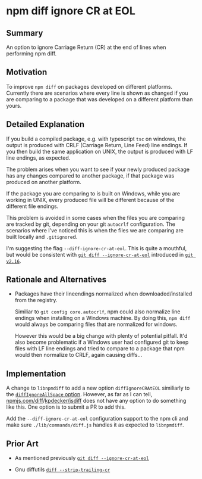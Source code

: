 # npm diff ignore CR at EOL

## Summary

An option to ignore Carriage Return (CR) at the end of lines when performing npm diff.

## Motivation

To improve `npm diff` on packages developed on different platforms. Currently 
there are scenarios where every line is shown as changed if you are comparing
to a package that was developed on a different platform than yours.

## Detailed Explanation

If you build a compiled package, e.g. with typescript `tsc` on windows, the 
output is produced with CRLF (Carriage Return, Line Feed) line endings. 
If you then build the same application on UNIX, the output is produced with
LF line endings, as expected. 

The problem arises when you want to see if your newly produced package has
any changes compared to another package, if that package was produced
on another platform.

If the package you are comparing to is built on Windows, while you are
working in UNIX, every produced file will be different because of the different
file endings.

This problem is avoided in some cases when the files you are comparing are
tracked by git, depending on your git `autocrlf` configuration. The 
scenarios where I've noticed this is when the files we are comparing are built
locally and `.gitignore`d.

I'm suggesting the flag `--diff-ignore-cr-at-eol`. This is quite a mouthful,
but would be consistent with 
[`git diff --ignore-cr-at-eol`](https://github.com/git/git/commit/e9282f02b2f21118f3383608718e38efc3d967e1)
introduced in
[`git v2.16`](https://git-scm.com/docs/git-diff/2.16.6). 

## Rationale and Alternatives

* Packages have their lineendings normalized when downloaded/installed from
  the registry. 

  Similiar to `git config core.autocrlf`, npm could also normalize line
  endings when installing on a Windows machine. By doing this, 
  `npm diff` would always be comparing files that are normalized for windows.

  However this would be a big change with plenty of potential pitfall. It'd
  also become problematic if a Windows user had configured git to keep files
  with LF line endings and tried to compare to a package that npm would then
  normalize to CRLF, again causing diffs...

## Implementation

A change to `libnpmdiff` to add a new option `diffIgnoreCRAtEOL` similiarly
to the 
[`diffIgnoreAllSpace` option](https://github.com/npm/cli/blob/892b66eba9f21dbfbc250572d437141e39a6de24/workspaces/libnpmdiff/lib/format-diff.js#L76). 
However, as far as I can tell,
[npmjs.com/diff](https://npmjs.com/diff)/[kpdecker/jsdiff](https://github.com/kpdecker/jsdiff/)
does not have any option to do something like this. One option is to submit a
PR to add this.

Add the `--diff-ignore-cr-at-eol` configuration support to the npm cli and
make sure `./lib/commands/diff.js` handles it as expected to `libnpmdiff`.

## Prior Art

* As mentioned previously 
  [`git diff --ignore-cr-at-eol`](https://github.com/git/git/commit/e9282f02b2f21118f3383608718e38efc3d967e1)

* Gnu diffutils 
  [`diff --strip-trailing-cr`](https://www.gnu.org/software/diffutils/manual/html_node/diff-Options.html#diff-Options)
